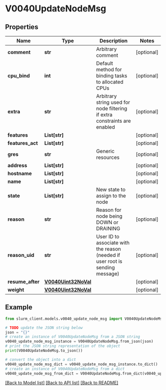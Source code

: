 # V0040UpdateNodeMsg


## Properties

Name | Type | Description | Notes
------------ | ------------- | ------------- | -------------
**comment** | **str** | Arbitrary comment | [optional] 
**cpu_bind** | **int** | Default method for binding tasks to allocated CPUs | [optional] 
**extra** | **str** | Arbitrary string used for node filtering if extra constraints are enabled | [optional] 
**features** | **List[str]** |  | [optional] 
**features_act** | **List[str]** |  | [optional] 
**gres** | **str** | Generic resources | [optional] 
**address** | **List[str]** |  | [optional] 
**hostname** | **List[str]** |  | [optional] 
**name** | **List[str]** |  | [optional] 
**state** | **List[str]** | New state to assign to the node | [optional] 
**reason** | **str** | Reason for node being DOWN or DRAINING | [optional] 
**reason_uid** | **str** | User ID to associate with the reason (needed if user root is sending message) | [optional] 
**resume_after** | [**V0040Uint32NoVal**](V0040Uint32NoVal.md) |  | [optional] 
**weight** | [**V0040Uint32NoVal**](V0040Uint32NoVal.md) |  | [optional] 

## Example

```python
from slurm_client.models.v0040_update_node_msg import V0040UpdateNodeMsg

# TODO update the JSON string below
json = "{}"
# create an instance of V0040UpdateNodeMsg from a JSON string
v0040_update_node_msg_instance = V0040UpdateNodeMsg.from_json(json)
# print the JSON string representation of the object
print(V0040UpdateNodeMsg.to_json())

# convert the object into a dict
v0040_update_node_msg_dict = v0040_update_node_msg_instance.to_dict()
# create an instance of V0040UpdateNodeMsg from a dict
v0040_update_node_msg_from_dict = V0040UpdateNodeMsg.from_dict(v0040_update_node_msg_dict)
```
[[Back to Model list]](../README.md#documentation-for-models) [[Back to API list]](../README.md#documentation-for-api-endpoints) [[Back to README]](../README.md)


